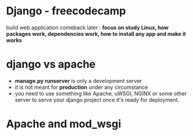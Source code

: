 # Django - freecodecamp
build web application
comeback later : __focus on study Linux, how packages work, dependencies work, how to install any app and make it works__

# django vs apache
- __manage.py runserver__ is only a development server
- it is not meant for __production__ under any circumstance
- you need to use something like Apache, uWSGI, NGINX or some other server to serve your django project once it's ready for deployment.

# Apache and mod_wsgi
